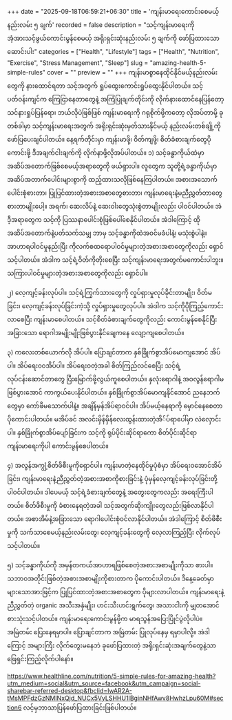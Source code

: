 +++
date = "2025-09-18T06:59:21+06:30"
title = 'ကျန်းမာရေးကောင်းစေမယ့် နည်းလမ်း ၅ ချက်'
recorded = false
description = "သင့်ကျန်းမာရေးကို အံ့အားသင့်ဖွယ်ကောင်းမွန်စေမယ့် အရိုးရှင်းဆုံးနည်းလမ်း ၅ ချက်ကို ဖော်ပြထားသော ဆောင်းပါး"
categories = ["Health", "Lifestyle"]
tags = ["Health", "Nutrition", "Exercise", "Stress Management", "Sleep"]
slug = "amazing-health-5-simple-rules"
cover = ""
preview = ""
+++
ကျန်းမာစွာနေထိုင်နိုင်မယ့်နည်းလမ်းတွေကို နားထောင်ရတာ သင့်အတွက် ရှုပ်ထွေးကောင်းရှုပ်ထွေးနိုင်ပါတယ်။ သင့်ပတ်ဝန်းကျင်က ကြေငြာနေတာတွေနဲ့ အကြံပြုချက်တိုင်းကို လိုက်နားထောင်နေပြန်တော့ သင်နားရှုပ်ပြန်ရော၊ ဘယ်လိုပဲဖြစ်ဖြစ် ကျန်းမာရေးကို ဂရုစိုက်ဖို့ကတော့ လိုအပ်တာမို့ ခုတစ်ခါမှာ သင့်ကျန်းမာရေးအတွက် အရိုးရှင်းဆုံးမှတ်သားနိုင်မယ့် နည်းလမ်းတစ်ချို့ကိုဖော်ပြပေးချင်ပါတယ်။ နေ့ရက်တိုင်းမှာ ကျန်းမာဖို့၊ ဝိတ်ကျဖို့၊ စိတ်ခံစားချက်တွေပိုကောင်းဖို့ ဒီအချက်ငါးချက်ကို လိုက်နာဖို့လိုအပ်ပါတယ်။
၁) သင့်ခန္ဓာကိုယ်ထဲမှာ အဆိပ်အတောက်ဖြစ်စေမယ့်အရာတွေကို ဖယ်ရှားပါ။
လူတွေက သူတို့ရဲ့ခန္ဓာကိုယ်မှာ အဆိပ်အတာက်ပေါင်းများစွာကို ထည့်ထားသလိုဖြစ်နေကြပါတယ်။ အစားအသောက်ပေါင်းစုံစားတာ၊ ပြုပြင်ထားတဲ့အစားအစာတွေစားတာ၊ ကျန်းမာရေးနဲ့မညီညွှတ်တာတွေစားတာမျိုးပေါ့။ အရက်၊ ဆေးလိပ်နဲ့ ဆေးဝါးတွေသုံးစွဲတာမျိုးလည်း ပါဝင်ပါတယ်။ အဲဒီ့အရာတွေက သင့်ကို ပြဿနာပေါင်းစုံဖြစ်ပေါ်စေနိုင်ပါတယ်။ အဲဒါကြောင့် ထိုအဆိပ်အတောက်နဲ့ပတ်သက်သမျှ ဘာမှ သင့်ခန္ဓာကိုထဲအဝင်မခံပါနဲ့၊ မသုံးစွဲပါနဲ့။
အာဟာရပါဝင်မှုနည်းပြီး ကိုလက်စထရောပါဝင်မှုများတဲ့အစားအစာတွေကိုလည်း ရှောင်သင့်ပါတယ်။ အဲဒါက သင့်ရဲ့ဝိတ်ကိုတိုးစေပြီး သင့်ကျန်းမာရေးအတွက်မကောင်းပါဘူး။ သကြားပါဝင်မှုများတဲ့အစားအစာတွေကိုလည်း ရှောင်ပါ။

၂) လေ့ကျင့်ခန်းလုပ်ပါ။
သင့်ရဲ့ကြွက်သားတွေကို လှုပ်ရှားမှုလုပ်ခိုင်းတာမျိုး၊ ဝိတ်မခြင်း၊ လေ့ကျင့်ခန်းလုပ်ခြင်းကဲ့သို့ လှုပ်ရှားမှုတွေလုပ်ပါ။ အဲဒါက သင့်ကိုပိုကြည့်ကောင်းလာစေပြီး ကျန်းမာစေပါတယ်။ သင့်စိတ်ခံစားချက်တွေကိုလည်း ကောင်းမွန်စေနိုင်ပြီး အခြားသော ရောဂါအမျိုးမျိုးဖြစ်ပွားနိုင်ချေကနေ လျော့ကျစေပါတယ်။

၃) ကလေးတစ်ယောက်လို အိပ်ပါ။
ပြောချင်တာက နှစ်ခြိုက်စွာအိပ်မောကျအောင် အိပ်ပါ။ အိပ်ရေး၀၀အိပ်ပါ။ အိပ်ရေးဝတဲ့အခါ စိတ်ကြည်လင်စေပြီး သင့်ရဲ့လုပ်ငန်းဆောင်တာတွေ ပြီးမြောက်ဖို့လွယ်ကူစေပါတယ်။ နှလုံးရောဂါနဲ့ အဝလွန်ရောဂါမဖြစ်ပွားအောင် ကာကွယ်ပေးနိုင်ပါတယ်။ နှစ်ခြိုက်စွာအိပ်မောကျနိုင်အောင် ညနေဘက်တွေမှာ ကော်ဖီမသောက်ပါနဲ့။ အချိန်မှန်အိပ်ရာဝင်ပါ။ အိပ်မယ့်နေရာကို မှောင်နေစေတာပိုကောင်းပါတယ်။ မအိပ်ခင် အလင်းမှိန်မှိန်လေးထွန်းထားတဲ့အိ်ပ်ရာပေါ်မှာ လဲလှောင်းပါ။ နှစ်ခြိုက်စွာအိပ်ပျော်ခြင်းက သင့်ကို ရုပ်ပိုင်းဆိုင်ရာကော စိတ်ပိုင်းဆိုင်ရာကျန်းမာရေးကိုပါ ကောင်းမွန်စေပါတယ်။

၄) အလွန်အကျွံ့စိတ်ဖိစီးမှုကိုရှောင်ပါ။
ကျန်းမာတဲ့နေထိုင်မှုပုံစံမှာ အိပ်ရေးဝအောင်အိပ်ခြင်း၊ ကျန်းမာရေးနဲ့ညီညွှတ်တဲ့အစားအစာကိုစားခြင်းနဲ့ ပုံမှန်လေ့ကျင့်ခန်းလုပ်ခြင်းတို့ပါဝင်ပါတယ်။
ဒါပေမယ့် သင့်ရဲ့ခံစားချက်တွေနဲ့ အတွေးတွေကလည်း အရေးကြီးပါတယ်။ စိတ်ဖိစီးမှုကို ခံစားနေရတဲ့အခါ သင့်အတွက်ဆိုးကျိုးတွေလည်းဖြစ်လာနိုင်ပါတယ်။ အစာအိမ်နဲ့အခြားသော ရောဂါပေါင်းစုံဝင်လာနိုင်ပါတယ်။ အဲဒါကြောင့် စိတ်ဖိစီးမှုကို သက်သာစေမယ့်နည်းလမ်းတွေ၊ လေ့ကျင့်ခန်းတွေကို လေ့လာကြည့်ပြီး လိုက်လုပ်သင့်ပါတယ်။

၅) သင့်ခန္ဓာကိုယ်ကို အမှန်တကယ်အာဟာရဖြစ်စေတဲ့အစားအစာမျိုးကိုသာ စားပါ။
သဘာဝအတိုင်းဖြစ်တဲ့အစားအစာမျိုးကိုစားတာက ပိုကောင်းပါတယ်။ ဒီနေ့ခေတ်မှာ များသောအားဖြင့်က ပြုပြင်ထားတဲ့အစားအစာတွေက ပိုများလာပါတယ်။ ကျန်းမာရေးနဲ့ညီညွှတ်တဲ့ organic အသီးအနှံမျိုး၊ ဟင်းသီးဟင်းရွက်တွေ၊ အသားငါးကို မျှတအောင်စားသုံးသင့်ပါတယ်။
ကျန်းမာရေးကောင်းမွန်ဖို့က မာရသွန်အပြေးပြိုင်ပွဲလိုပါပဲ။ အမြဲတမ်း ပြေးနေရမှာပါ။ ပြောချင်တာက အမြဲတမ်း ပြုလုပ်နေမှ ရမှာပါလို့။ အဲဒါကြောင့် အများကြီး လိုက်တွေးမနေဘဲ ခုဖော်ပြထားတဲ့ အရိုးရှင်းဆုံးအချက်တွေနဲ့သာ ဖြေရှင်းကြည့်လိုက်ပါနော်။

https://www.healthline.com/nutrition/5-simple-rules-for-amazing-health?utm_medium=social&utm_source=facebook&utm_campaign=social-sharebar-referred-desktop&fbclid=IwAR2A-tMsMPFdzGzNMINxQjd_NUCx5VyLSHHU1IBginNHfAwv8HwhzLpu60M#section6 လင့်မှဘာသာပြန်ဖော်ပြထားခြင်းဖြစ်ပါတယ်။ 